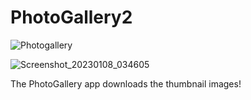 # PhotoGallery2

![Photogallery](https://user-images.githubusercontent.com/102266055/211221457-d9661fcf-d015-4e7c-96e0-693f745021bb.png)

![Screenshot_20230108_034605](https://user-images.githubusercontent.com/102266055/211225039-10159972-2cbb-4d67-8975-8e3e770b4fd3.png)

The PhotoGallery app downloads the thumbnail images!
